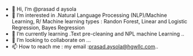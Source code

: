 - 👋 Hi, I’m @prasad d aysola
- 👀 I’m interested in .Natural Language Processing (NLP)/Machine Learning, R/ Machine learning types : Randon Forest, Linear and Logistic Regression, Bayes Regression 
- 🌱 I’m currently learning .Text pre-cleaning and NPL machine Learning ..
- 💞️ I’m looking to collaborate on ...
- 📫 How to reach me : my email :prasad.aysola@hgwllc.com..

<!---
prasaday/prasaday is a ✨ special ✨ repository because its `README.md` (this file) appears on your GitHub profile.
You can click the Preview link to take a look at your changes.
--->
